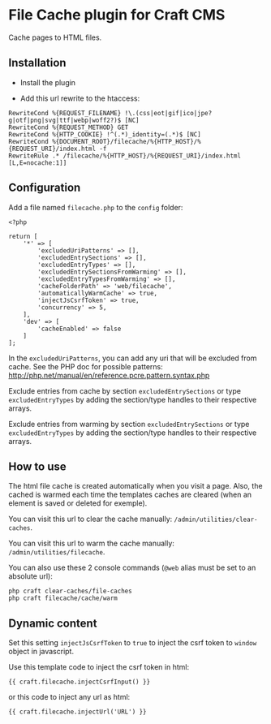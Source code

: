 # File Cache plugin for Craft CMS

Cache pages to HTML files.

## Installation

- Install the plugin

- Add this url rewrite to the htaccess:

```
RewriteCond %{REQUEST_FILENAME} !\.(css|eot|gif|ico|jpe?g|otf|png|svg|ttf|webp|woff2?)$ [NC]
RewriteCond %{REQUEST_METHOD} GET
RewriteCond %{HTTP_COOKIE} !^(.*)_identity=(.*)$ [NC]
RewriteCond %{DOCUMENT_ROOT}/filecache/%{HTTP_HOST}/%{REQUEST_URI}/index.html -f
RewriteRule .* /filecache/%{HTTP_HOST}/%{REQUEST_URI}/index.html [L,E=nocache:1]]
```

## Configuration

Add a file named `filecache.php` to the `config` folder:

```
<?php

return [
	'*' => [
		'excludedUriPatterns' => [],
		'excludedEntrySections' => [],
		'excludedEntryTypes' => [],
		'excludedEntrySectionsFromWarming' => [],
		'excludedEntryTypesFromWarming' => [],
		'cacheFolderPath' => 'web/filecache',
		'automaticallyWarmCache' => true,
		'injectJsCsrfToken' => true,
		'concurrency' => 5,
	],
	'dev' => [
		'cacheEnabled' => false
	]
];

```

In the `excludedUriPatterns`, you can add any uri that will be excluded from cache. See the PHP doc for possible patterns: http://php.net/manual/en/reference.pcre.pattern.syntax.php

Exclude entries from cache by section `excludedEntrySections` or type `excludedEntryTypes` by adding the section/type handles to their respective arrays.

Exclude entries from warming by section `excludedEntrySections` or type `excludedEntryTypes` by adding the section/type handles to their respective arrays.

## How to use

The html file cache is created automatically when you visit a page. Also, the cached is warmed each time the templates caches are cleared (when an element is saved or deleted for exemple). 

You can visit this url to clear the cache manually: `/admin/utilities/clear-caches`.

You can visit this url to warm the cache manually: `/admin/utilities/filecache`.

You can also use these 2 console commands (`@web` alias must be set to an absolute url):
```
php craft clear-caches/file-caches
php craft filecache/cache/warm
```

## Dynamic content

Set this setting `injectJsCsrfToken` to `true` to inject the csrf token to `window` object in javascript.

Use this template code to inject the csrf token in html:

```
{{ craft.filecache.injectCsrfInput() }}
```

or this code to inject any url as html:

```
{{ craft.filecache.injectUrl('URL') }}
```
